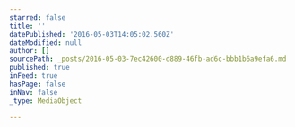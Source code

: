 ```yaml
---
starred: false
title: ''
datePublished: '2016-05-03T14:05:02.560Z'
dateModified: null
author: []
sourcePath: _posts/2016-05-03-7ec42600-d889-46fb-ad6c-bbb1b6a9efa6.md
published: true
inFeed: true
hasPage: false
inNav: false
_type: MediaObject

---
```

